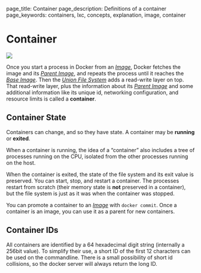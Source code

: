 page_title: Container
page_description: Definitions of a container
page_keywords: containers, lxc, concepts, explanation, image, container

# Container

![](../../_images/docker-filesystems-busyboxrw.png)

Once you start a process in Docker from an
[*Image*](../image/#image-def), Docker fetches the image and its
[*Parent Image*](../image/#parent-image-def), and repeats the process
until it reaches the [*Base Image*](../image/#base-image-def). Then the
[*Union File System*](../layer/#ufs-def) adds a read-write layer on top.
That read-write layer, plus the information about its [*Parent
Image*](../image/#parent-image-def) and some additional information like
its unique id, networking configuration, and resource limits is called a
**container**.

## Container State

Containers can change, and so they have state. A container may be
**running** or **exited**.

When a container is running, the idea of a “container” also includes a
tree of processes running on the CPU, isolated from the other processes
running on the host.

When the container is exited, the state of the file system and its exit
value is preserved. You can start, stop, and restart a container. The
processes restart from scratch (their memory state is **not** preserved
in a container), but the file system is just as it was when the
container was stopped.

You can promote a container to an [*Image*](../image/#image-def) with
`docker commit`. Once a container is an image, you
can use it as a parent for new containers.

## Container IDs

All containers are identified by a 64 hexadecimal digit string
(internally a 256bit value). To simplify their use, a short ID of the
first 12 characters can be used on the commandline. There is a small
possibility of short id collisions, so the docker server will always
return the long ID.
